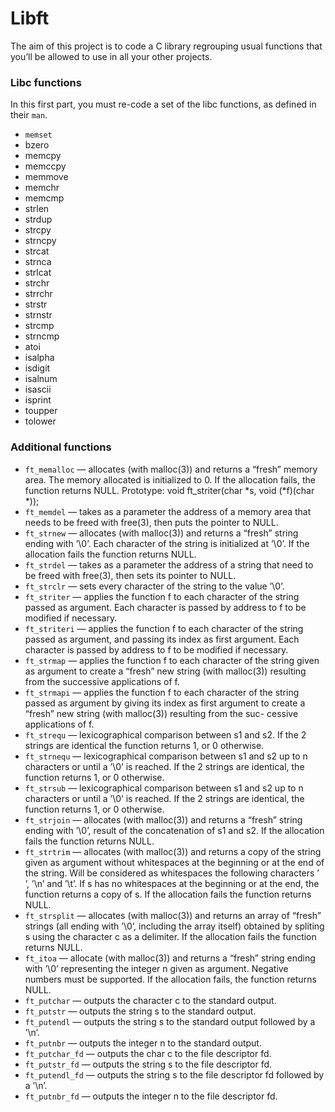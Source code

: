 # Libft

The aim of this project is to code a C library regrouping usual functions that you’ll be allowed to use in all your other projects.

### Libc functions

In this first part, you must re-code a set of the libc functions, as defined in their `man`.

* `memset`
* bzero
* memcpy
* memccpy
* memmove
* memchr
* memcmp
* strlen
* strdup
* strcpy
* strncpy
* strcat
* strnca
* strlcat
* strchr
* strrchr
* strstr
* strnstr
* strcmp
* strncmp
* atoi
* isalpha
* isdigit
* isalnum
* isascii
* isprint
* toupper
* tolower

### Additional functions

* `ft_memalloc` — allocates (with malloc(3)) and returns a “fresh” memory area. The memory allocated is initialized to 0. If the allocation fails, the function returns NULL.
Prototype: void ft_striter(char *s, void (*f)(char *));
* `ft_memdel` — takes as a parameter the address of a memory area that needs to be freed with free(3), then puts the pointer to NULL.
* `ft_strnew` — allocates (with malloc(3)) and returns a “fresh” string ending with ’\0’. Each character of the string is initialized at ’\0’. If the allocation fails the function returns NULL.
* `ft_strdel` — takes as a parameter the address of a string that need to be freed with free(3), then sets its pointer to NULL.
* `ft_strclr` — sets every character of the string to the value ’\0’.
* `ft_striter` — applies the function f to each character of the string passed as argument. Each character is passed by address to f to be modified if necessary. 
* `ft_striteri` — applies the function f to each character of the string passed as argument, and passing its index as first argument. Each character is passed by address to f to be modified if necessary.
* `ft_strmap` — applies the function f to each character of the string given as argument to create a “fresh” new string (with malloc(3)) resulting from the successive applications of f.
* `ft_strmapi` — applies the function f to each character of the string passed as argument by giving its index as first argument to create a “fresh” new string (with malloc(3)) resulting from the suc- cessive applications of f.
* `ft_strequ` — lexicographical comparison between s1 and s2. If the 2 strings are identical the function returns 1, or 0 otherwise.
* `ft_strnequ` — lexicographical comparison between s1 and s2 up to n characters or until a ’\0’ is reached. If the 2 strings are identical, the function returns 1, or 0 otherwise.
* `ft_strsub` — lexicographical comparison between s1 and s2 up to n characters or until a ’\0’ is reached. If the 2 strings are identical, the function returns 1, or 0 otherwise.
* `ft_strjoin` — allocates (with malloc(3)) and returns a “fresh” string ending with ’\0’, result of the concatenation of s1 and s2. If the allocation fails the function returns NULL.
* `ft_strtrim` — allocates (with malloc(3)) and returns a copy of the string given as argument without whitespaces at the beginning or at the end of the string. Will be considered as whitespaces the following characters ’ ’, ’\n’ and ’\t’. If s has no whitespaces at the beginning or at the end, the function returns a copy of s. If the allocation fails the function returns NULL.
* `ft_strsplit` — allocates (with malloc(3)) and returns an array of “fresh” strings (all ending with ’\0’, including the array itself) obtained by spliting s using the character c as a delimiter. If the allocation fails the function returns NULL.
* `ft_itoa` — allocate (with malloc(3)) and returns a “fresh” string ending with ’\0’ representing the integer n given as argument. Negative numbers must be supported. If the allocation fails, the function returns NULL.
* `ft_putchar` — outputs the character c to the standard output.
* `ft_putstr` — outputs the string s to the standard output.
* `ft_putendl` — outputs the string s to the standard output followed by a ’\n’.
* `ft_putnbr` — outputs the integer n to the standard output.
* `ft_putchar_fd` — outputs the char c to the file descriptor fd.
* `ft_putstr_fd` — outputs the string s to the file descriptor fd.
* `ft_putendl_fd` — outputs the string s to the file descriptor fd followed by a ’\n’.
* `ft_putnbr_fd` — outputs the integer n to the file descriptor fd.

